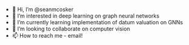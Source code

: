 - 👋 Hi, I’m @seanmcosker
- 👀 I’m interested in deep learning on graph neural networks
- 🌱 I’m currently learning implementation of datum valuation on GNNs
- 💞️ I’m looking to collaborate on computer vision
- 📫 How to reach me - email!
<!---
seanmcosker/seanmcosker is a ✨ special ✨ repository because its `README.md` (this file) appears on your GitHub profile.
You can click the Preview link to take a look at your changes.
--->
